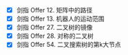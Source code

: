 * [x] 剑指 Offer 12. 矩阵中的路径
* [x] 剑指 Offer 13. 机器人的运动范围
* [x] 剑指 Offer 27. 二叉树的镜像
* [x] 剑指 Offer 28. 对称的二叉树
* [x] 剑指 Offer 54. 二叉搜索树的第k大节点